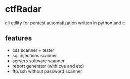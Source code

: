 # ctfRadar
cli utility for pentest automatization written in python and c

## features 
- css scanner + tester
- sql injections scanner 
- servers software scanner 
- report generator (with cve and etc)
- ftp/ssh without password scanner 

## 